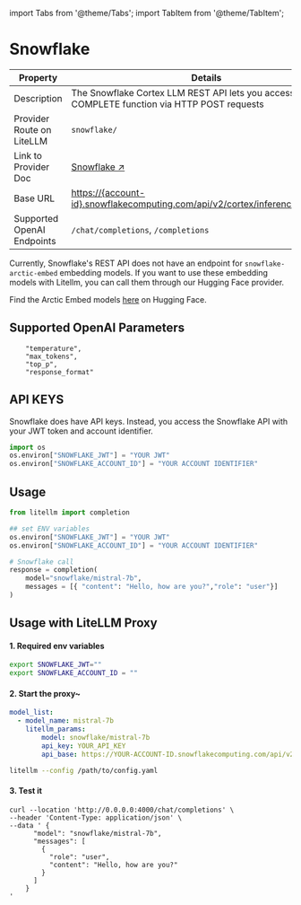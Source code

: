 import Tabs from '@theme/Tabs';
import TabItem from '@theme/TabItem';


# Snowflake
| Property | Details |
|-------|-------|
| Description | The Snowflake Cortex LLM REST API lets you access the COMPLETE function via HTTP POST requests|
| Provider Route on LiteLLM | `snowflake/` |
| Link to Provider Doc | [Snowflake ↗](https://docs.snowflake.com/en/user-guide/snowflake-cortex/cortex-llm-rest-api) |
| Base URL | [https://{account-id}.snowflakecomputing.com/api/v2/cortex/inference:complete/](https://{account-id}.snowflakecomputing.com/api/v2/cortex/inference:complete) |
| Supported OpenAI Endpoints | `/chat/completions`, `/completions` |



Currently, Snowflake's REST API does not have an endpoint for `snowflake-arctic-embed` embedding models. If you want to use these embedding models with Litellm, you can call them through our Hugging Face provider. 

Find the Arctic Embed models [here](https://huggingface.co/collections/Snowflake/arctic-embed-661fd57d50fab5fc314e4c18) on Hugging Face.

## Supported OpenAI Parameters
```
    "temperature",
    "max_tokens",
    "top_p",
    "response_format"
```

## API KEYS

Snowflake does have API keys. Instead, you access the Snowflake API with your JWT token and account identifier.

```python
import os 
os.environ["SNOWFLAKE_JWT"] = "YOUR JWT"
os.environ["SNOWFLAKE_ACCOUNT_ID"] = "YOUR ACCOUNT IDENTIFIER"
```
## Usage

```python
from litellm import completion

## set ENV variables
os.environ["SNOWFLAKE_JWT"] = "YOUR JWT"
os.environ["SNOWFLAKE_ACCOUNT_ID"] = "YOUR ACCOUNT IDENTIFIER"

# Snowflake call
response = completion(
    model="snowflake/mistral-7b", 
    messages = [{ "content": "Hello, how are you?","role": "user"}]
)
```

## Usage with LiteLLM Proxy 

#### 1. Required env variables
```bash
export SNOWFLAKE_JWT=""
export SNOWFLAKE_ACCOUNT_ID = ""
```

#### 2. Start the proxy~
```yaml
model_list:
  - model_name: mistral-7b
    litellm_params:
        model: snowflake/mistral-7b
        api_key: YOUR_API_KEY
        api_base: https://YOUR-ACCOUNT-ID.snowflakecomputing.com/api/v2/cortex/inference:complete

```

```bash
litellm --config /path/to/config.yaml
```

#### 3. Test it
```shell
curl --location 'http://0.0.0.0:4000/chat/completions' \
--header 'Content-Type: application/json' \
--data ' {
      "model": "snowflake/mistral-7b",
      "messages": [
        {
          "role": "user",
          "content": "Hello, how are you?"
        }
      ]
    }
'
```
